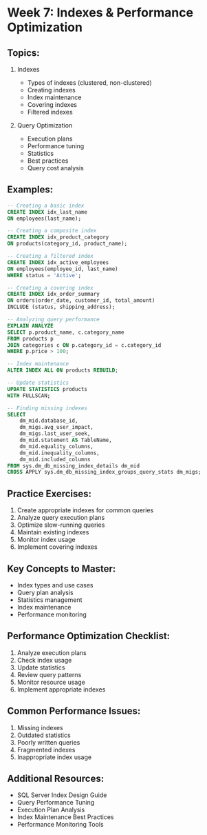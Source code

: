 # Week 7: Indexes & Performance Optimization

## Topics:
1. Indexes
   - Types of indexes (clustered, non-clustered)
   - Creating indexes
   - Index maintenance
   - Covering indexes
   - Filtered indexes
   
2. Query Optimization
   - Execution plans
   - Performance tuning
   - Statistics
   - Best practices
   - Query cost analysis

## Examples:
```sql
-- Creating a basic index
CREATE INDEX idx_last_name
ON employees(last_name);

-- Creating a composite index
CREATE INDEX idx_product_category
ON products(category_id, product_name);

-- Creating a filtered index
CREATE INDEX idx_active_employees
ON employees(employee_id, last_name)
WHERE status = 'Active';

-- Creating a covering index
CREATE INDEX idx_order_summary
ON orders(order_date, customer_id, total_amount)
INCLUDE (status, shipping_address);

-- Analyzing query performance
EXPLAIN ANALYZE
SELECT p.product_name, c.category_name
FROM products p
JOIN categories c ON p.category_id = c.category_id
WHERE p.price > 100;

-- Index maintenance
ALTER INDEX ALL ON products REBUILD;

-- Update statistics
UPDATE STATISTICS products
WITH FULLSCAN;

-- Finding missing indexes
SELECT 
    dm_mid.database_id,
    dm_migs.avg_user_impact,
    dm_migs.last_user_seek,
    dm_mid.statement AS TableName,
    dm_mid.equality_columns,
    dm_mid.inequality_columns,
    dm_mid.included_columns
FROM sys.dm_db_missing_index_details dm_mid
CROSS APPLY sys.dm_db_missing_index_groups_query_stats dm_migs;
```

## Practice Exercises:
1. Create appropriate indexes for common queries
2. Analyze query execution plans
3. Optimize slow-running queries
4. Maintain existing indexes
5. Monitor index usage
6. Implement covering indexes

## Key Concepts to Master:
- Index types and use cases
- Query plan analysis
- Statistics management
- Index maintenance
- Performance monitoring

## Performance Optimization Checklist:
1. Analyze execution plans
2. Check index usage
3. Update statistics
4. Review query patterns
5. Monitor resource usage
6. Implement appropriate indexes

## Common Performance Issues:
1. Missing indexes
2. Outdated statistics
3. Poorly written queries
4. Fragmented indexes
5. Inappropriate index usage

## Additional Resources:
- SQL Server Index Design Guide
- Query Performance Tuning
- Execution Plan Analysis
- Index Maintenance Best Practices
- Performance Monitoring Tools 